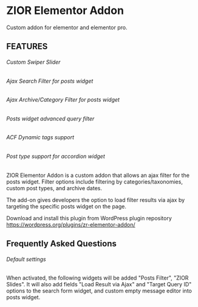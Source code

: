 # ZIOR Elementor Addon
Custom addon for elementor and elementor pro.

## FEATURES

###### Custom Swiper Slider
###### Ajax Search Filter for posts widget
###### Ajax Archive/Category Filter for posts widget
###### Posts widget advanced query filter
###### ACF Dynamic tags support
###### Post type support for accordion widget

ZIOR Elementor Addon is a custom addon that allows an ajax filter for the posts widget. Filter options include filtering by categories/taxonomies, custom post types, and archive dates.

The add-on gives developers the option to load filter results via ajax by targeting the specific posts widget on the page.

Download and install this plugin from WordPress plugin repository
https://wordpress.org/plugins/zr-elementor-addon/

## Frequently Asked Questions

###### Default settings
When activated, the following widgets will be added "Posts Filter", "ZIOR Slides". It will also add fields "Load Result via Ajax" and "Target Query ID" options to the search form widget, and custom empty message editor into posts widget.